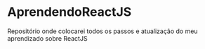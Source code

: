 # AprendendoReactJS
Repositório onde colocarei todos os passos e atualização do meu aprendizado sobre ReactJS
